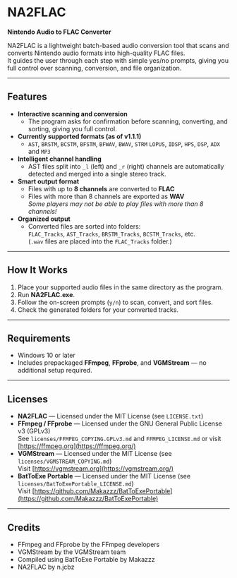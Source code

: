 # NA2FLAC
**Nintendo Audio to FLAC Converter**

NA2FLAC is a lightweight batch-based audio conversion tool that scans and converts Nintendo audio formats into high-quality FLAC files.  
It guides the user through each step with simple yes/no prompts, giving you full control over scanning, conversion, and file organization.

---

## Features
- **Interactive scanning and conversion**  
  - The program asks for confirmation before scanning, converting, and sorting, giving you full control.
- **Currently supported formats (as of v1.1.1)**  
  - `AST`, `BRSTM`, `BCSTM`, `BFSTM`, `BFWAV`, `BWAV`, `STRM` `LOPUS`, `IDSP`, `HPS`, `DSP`, `ADX` and `MP3`
- **Intelligent channel handling**  
  - AST files split into `_l` (left) and `_r` (right) channels are automatically detected and merged into a single stereo track.
- **Smart output format**  
  - Files with up to **8 channels** are converted to **FLAC**  
  - Files with more than 8 channels are exported as **WAV**                                                                                             
    *Some players may not be able to play files with more than 8 channels!*
- **Organized output**  
  - Converted files are sorted into folders:  
    `FLAC_Tracks`, `AST_Tracks`, `BRSTM_Tracks`, `BCSTM_Tracks`, etc.  
    (`.wav` files are placed into the `FLAC_Tracks` folder.)

---

## How It Works
1. Place your supported audio files in the same directory as the program.  
2. Run **NA2FLAC.exe**.  
3. Follow the on-screen prompts (`y/n`) to scan, convert, and sort files.  
4. Check the generated folders for your converted tracks.

---

## Requirements
- Windows 10 or later  
- Includes prepackaged **FFmpeg**, **FFprobe**, and **VGMStream** — no additional setup required.

---

## Licenses
- **NA2FLAC** — Licensed under the MIT License (see `LICENSE.txt`)
- **FFmpeg / FFprobe** — Licensed under the GNU General Public License v3 (GPLv3)  
  See `licenses/FFMPEG_COPYING.GPLv3.md` and `FFMPEG_LICENSE.md` or visit [https://ffmpeg.org](https://ffmpeg.org/)
- **VGMStream** — Licensed under the MIT License (see `licenses/VGMSTREAM_COPYING.md`)  
  Visit [https://vgmstream.org](https://vgmstream.org/)
- **BatToExe Portable** — Licensed under the MIT License (see `licenses/BatToExePortable_LICENSE.md`)                                                                                                 
  Visit [https://github.com/Makazzz/BatToExePortable](https://github.com/Makazzz/BatToExePortable)

---

## Credits
- FFmpeg and FFprobe by the FFmpeg developers  
- VGMStream by the VGMStream team
- Compiled using BatToExe Portable by Makazzz
- NA2FLAC by n.jcbz
